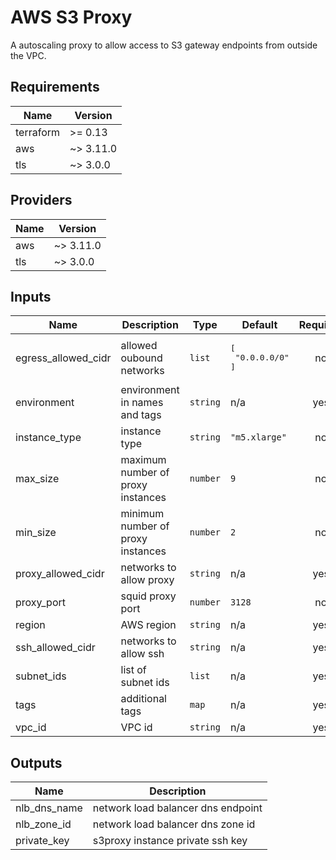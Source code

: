 # AWS S3 Proxy

A autoscaling proxy to allow access to S3 gateway endpoints from
outside the VPC.

<!-- markdownlint-disable -->
<!-- BEGINNING OF PRE-COMMIT-TERRAFORM DOCS HOOK -->
## Requirements

| Name | Version |
|------|---------|
| terraform | >= 0.13 |
| aws | ~> 3.11.0 |
| tls | ~> 3.0.0 |

## Providers

| Name | Version |
|------|---------|
| aws | ~> 3.11.0 |
| tls | ~> 3.0.0 |

## Inputs

| Name | Description | Type | Default | Required |
|------|-------------|------|---------|:--------:|
| egress\_allowed\_cidr | allowed oubound networks | `list` | <pre>[<br>  "0.0.0.0/0"<br>]</pre> | no |
| environment | environment in names and tags | `string` | n/a | yes |
| instance\_type | instance type | `string` | `"m5.xlarge"` | no |
| max\_size | maximum number of proxy instances | `number` | `9` | no |
| min\_size | minimum number of proxy instances | `number` | `2` | no |
| proxy\_allowed\_cidr | networks to allow proxy | `string` | n/a | yes |
| proxy\_port | squid proxy port | `number` | `3128` | no |
| region | AWS region | `string` | n/a | yes |
| ssh\_allowed\_cidr | networks to allow ssh | `string` | n/a | yes |
| subnet\_ids | list of subnet ids | `list` | n/a | yes |
| tags | additional tags | `map` | n/a | yes |
| vpc\_id | VPC id | `string` | n/a | yes |

## Outputs

| Name | Description |
|------|-------------|
| nlb\_dns\_name | network load balancer dns endpoint |
| nlb\_zone\_id | network load balancer dns zone id |
| private\_key | s3proxy instance private ssh key |

<!-- END OF PRE-COMMIT-TERRAFORM DOCS HOOK -->
<!-- markdownlint-restore -->
